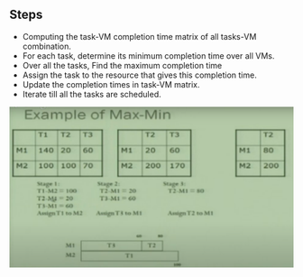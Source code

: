 ## Steps

* Computing the task-VM completion time matrix of all tasks-VM combination.
* For each task, determine its minimum completion time over all VMs.
* Over all the tasks, Find the maximum completion time
* Assign the task to the resource that gives this completion time.
* Update the completion times in task-VM matrix.
* Iterate till all the tasks are scheduled.


![alt text](https://github.com/abhijithremesh/SchedulingHeuristics/blob/main/images/MAX-MIN%20example.PNG)
